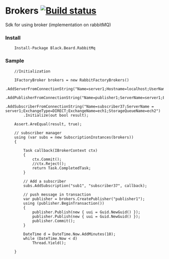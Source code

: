 # Brokers [![Build status](https://ci.appveyor.com/api/projects/status/t5xmq19coyfpa08j?svg=true)](https://ci.appveyor.com/project/gaelgael5/brokers)

Sdk for using broker (implementation on rabbitMQ)

### Install
```
    Install-Package Black.Beard.RabbitMq
```

### Sample
```CSharp
    //Initialization

    IFactoryBroker brokers = new RabbitFactoryBrokers()
        .AddServerFromConnectionString("Name=server1;Hostname=localhost;UserName=guest;Password=guest;Port=5672;UseLogger=true")
        .AddPublisherFromConnectionString("Name=publisher1;ServerName=server1;ExchangeType=DIRECT;ExchangeName=ech1;DefaultRountingKey=ech2")
        .AddSubscriberFromConnectionString("Name=subscriber37;ServerName = server1;ExchangeType=DIRECT;ExchangeName=ech1;StorageQueueName=ech2")
        .Initialize(out bool result);

    Assert.AreEqual(result, true);

    // subscriber manager
    using (var subs = new SubscriptionInstances(brokers))
    {

        Task callback(IBrokerContext ctx)
        {
            ctx.Commit();
            //ctx.Reject();
            return Task.CompletedTask;
        }

        // Add a subscriber
        subs.AddSubscription("sub1", "subscriber37", callback);

        // push message in transaction
        var publisher = brokers.CreatePublisher("publisher1");
        using (publisher.BeginTransaction())
        {
            publisher.Publish(new { uui = Guid.NewGuid() });
            publisher.Publish(new { uui = Guid.NewGuid() });
            publisher.Commit();
        }

        DateTime d = DateTime.Now.AddMinutes(10);
        while (DateTime.Now < d)
            Thread.Yield();

    }
```